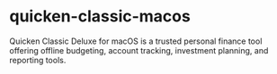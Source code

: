 # quicken-classic-macos
Quicken Classic Deluxe for macOS is a trusted personal finance tool offering offline budgeting, account tracking, investment planning, and reporting tools.
